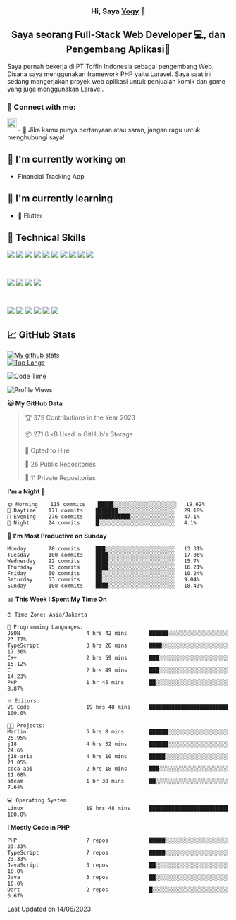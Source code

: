 <h3 align="center">
Hi, Saya <a href="#" target="_blank" rel="noreferrer">Yogy</a> 👋
</h3>

<h2 align="center">
Saya seorang Full-Stack Web Developer 💻, dan Pengembang Aplikasi📱
</h2>

Saya pernah bekerja di PT Toffin Indonesia sebagai pengembang Web. Disana saya menggunakan framework PHP yaitu Laravel. Saya saat ini sedang mengerjakan proyek web aplikasi untuk penjualan komik dan game yang juga menggunakan Laravel.

### 🤝 Connect with me:

<a href="https://www.linkedin.com/in/yogyphang/"><img align="left" src="https://raw.githubusercontent.com/yushi1007/yushi1007/main/images/linkedin.svg" alt="Nothing628 | LinkedIn" width="21px"/></a>
<!-- <a href="https://instagram.com/yushi.95"><img align="left" src="https://raw.githubusercontent.com/yushi1007/yushi1007/main/images/instagram.svg" alt="Nothing628 | Instagram" width="21px"/></a> -->
</br>
- 💬 Jika kamu punya pertanyaan atau saran, jangan ragu untuk menghubungi saya!

## 🔭 I'm currently working on

- Financial Tracking App

## 🌱 I'm currently learning

- 📱 Flutter

## 💼 Technical Skills

![](https://img.shields.io/badge/Code-Vue-informational?style=flat&logo=vue.js&color=4FC08D)
![](https://img.shields.io/badge/Code-React-informational?style=flat&logo=react&color=61DAFB)
![](https://img.shields.io/badge/Code-Redux-informational?style=flat&logo=Redux&color=764ABC)
![](https://img.shields.io/badge/Code-JavaScript-informational?style=flat&logo=JavaScript&color=F7DF1E)
![](https://img.shields.io/badge/Code-Typescript-informational?style=flat&logo=TypeScript&color=3178C6)
![](https://img.shields.io/badge/Code-HTML5-informational?style=flat&logo=HTML5&color=E34F26)
![](https://img.shields.io/badge/Code-PostgreSQL-informational?style=flat&logo=PostgreSQL&color=336791)
![](https://img.shields.io/badge/Code-SQLite-informational?style=flat&logo=SQLite&color=003B57)
![](https://img.shields.io/badge/Code-PHP-informational?style=flat&logo=php&color=777BB4)
![](https://img.shields.io/badge/Code-CSharp-informational?style=flat&logo=C%20Sharp&color=239120)

</br>

![](https://img.shields.io/badge/Style-Bootstrap-informational?style=flat&logo=Bootstrap&color=7952B3)
![](https://img.shields.io/badge/Style-CSS3-informational?style=flat&logo=CSS3&color=1572B6)
![](https://img.shields.io/badge/Style-styled--components-informational?style=flat&logo=styled-components&color=DB7093)
![](https://img.shields.io/badge/Style-Material--UI-informational?style=flat&logo=Material-UI&color=0081CB)


</br>

![](https://img.shields.io/badge/Tools-Figma-informational?style=flat&logo=Figma&color=F24E1E)
![](https://img.shields.io/badge/Tools-NPM-informational?style=flat&logo=NPM&color=CB3837)
![](https://img.shields.io/badge/Tools-Yarn-informational?style=flat&logo=Yarn&color=2C8EBB)
![](https://img.shields.io/badge/Tools-Postman-informational?style=flat&logo=Postman&color=FF6C37)
![](https://img.shields.io/badge/Tools-Git-informational?style=flat&logo=Git&color=F05032)
![](https://img.shields.io/badge/Tools-GitHub-informational?style=flat&logo=GitHub&color=181717)

## 📈 GitHub Stats 

[![My github stats](https://github-readme-stats.vercel.app/api?username=nothing628)](https://github.com/nothing628)
</br>
[![Top Langs](https://github-readme-stats.vercel.app/api/top-langs/?username=nothing628)](https://github.com/nothing628)
</br>

<!--START_SECTION:waka-->
![Code Time](http://img.shields.io/badge/Code%20Time-968%20hrs%2054%20mins-blue)

![Profile Views](http://img.shields.io/badge/Profile%20Views-0-blue)

**🐱 My GitHub Data** 

> 🏆 379 Contributions in the Year 2023
 > 
> 📦 271.6 kB Used in GitHub's Storage 
 > 
> 💼 Opted to Hire
 > 
> 📜 26 Public Repositories 
 > 
> 🔑 11 Private Repositories  
 > 
**I'm a Night 🦉** 

```text
🌞 Morning    115 commits    █████░░░░░░░░░░░░░░░░░░░░   19.62% 
🌆 Daytime    171 commits    ███████░░░░░░░░░░░░░░░░░░   29.18% 
🌃 Evening    276 commits    ███████████░░░░░░░░░░░░░░   47.1% 
🌙 Night      24 commits     █░░░░░░░░░░░░░░░░░░░░░░░░   4.1%

```
📅 **I'm Most Productive on Sunday** 

```text
Monday       78 commits     ███░░░░░░░░░░░░░░░░░░░░░░   13.31% 
Tuesday      100 commits    ████░░░░░░░░░░░░░░░░░░░░░   17.06% 
Wednesday    92 commits     ████░░░░░░░░░░░░░░░░░░░░░   15.7% 
Thursday     95 commits     ████░░░░░░░░░░░░░░░░░░░░░   16.21% 
Friday       60 commits     ██░░░░░░░░░░░░░░░░░░░░░░░   10.24% 
Saturday     53 commits     ██░░░░░░░░░░░░░░░░░░░░░░░   9.04% 
Sunday       108 commits    ████░░░░░░░░░░░░░░░░░░░░░   18.43%

```


📊 **This Week I Spent My Time On** 

```text
⌚︎ Time Zone: Asia/Jakarta

💬 Programming Languages: 
JSON                     4 hrs 42 mins       ██████░░░░░░░░░░░░░░░░░░░   23.77% 
TypeScript               3 hrs 26 mins       ████░░░░░░░░░░░░░░░░░░░░░   17.36% 
C++                      2 hrs 59 mins       ███░░░░░░░░░░░░░░░░░░░░░░   15.12% 
C                        2 hrs 49 mins       ███░░░░░░░░░░░░░░░░░░░░░░   14.23% 
PHP                      1 hr 45 mins        ██░░░░░░░░░░░░░░░░░░░░░░░   8.87%

🔥 Editors: 
VS Code                  19 hrs 48 mins      █████████████████████████   100.0%

🐱‍💻 Projects: 
Marlin                   5 hrs 8 mins        ██████░░░░░░░░░░░░░░░░░░░   25.95% 
j18                      4 hrs 52 mins       ██████░░░░░░░░░░░░░░░░░░░   24.6% 
j18-aria                 4 hrs 10 mins       █████░░░░░░░░░░░░░░░░░░░░   21.05% 
coca-api                 2 hrs 18 mins       ███░░░░░░░░░░░░░░░░░░░░░░   11.68% 
ateam                    1 hr 30 mins        ██░░░░░░░░░░░░░░░░░░░░░░░   7.64%

💻 Operating System: 
Linux                    19 hrs 48 mins      █████████████████████████   100.0%

```

**I Mostly Code in PHP** 

```text
PHP                      7 repos             █████░░░░░░░░░░░░░░░░░░░░   23.33% 
TypeScript               7 repos             █████░░░░░░░░░░░░░░░░░░░░   23.33% 
JavaScript               3 repos             ██░░░░░░░░░░░░░░░░░░░░░░░   10.0% 
Java                     3 repos             ██░░░░░░░░░░░░░░░░░░░░░░░   10.0% 
Dart                     2 repos             █░░░░░░░░░░░░░░░░░░░░░░░░   6.67%

```



 Last Updated on 14/06/2023
<!--END_SECTION:waka-->

<!--
Saya 
I love the entire process of developing creative websites. I love the challenge of finding caches and spending time to meet new people. Learning how people hide things and where people are likely to look.

**nothing628/nothing628** is a ✨ _special_ ✨ repository because its `README.md` (this file) appears on your GitHub profile.

Here are some ideas to get you started:

- 🔭 I’m currently working on ...
- 🌱 I’m currently learning ...
- 👯 I’m looking to collaborate on ...
- 🤔 I’m looking for help with ...
- 💬 Ask me about ...
- 📫 How to reach me: ...
- 😄 Pronouns: ...
- ⚡ Fun fact: ...
-->
